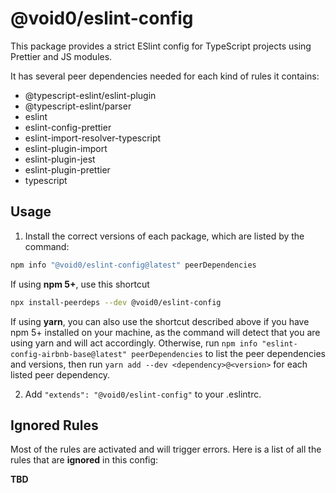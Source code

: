 # @void0/eslint-config

This package provides a strict ESlint config for TypeScript projects using Prettier and JS modules.

It has several peer dependencies needed for each kind of rules it contains:

- @typescript-eslint/eslint-plugin
- @typescript-eslint/parser
- eslint
- eslint-config-prettier
- eslint-import-resolver-typescript
- eslint-plugin-import
- eslint-plugin-jest
- eslint-plugin-prettier
- typescript

## Usage

1. Install the correct versions of each package, which are listed by the command:

```sh
npm info "@void0/eslint-config@latest" peerDependencies
```

If using **npm 5+**, use this shortcut

```sh
npx install-peerdeps --dev @void0/eslint-config
```

If using **yarn**, you can also use the shortcut described above if you have npm 5+ installed on your machine, as the command will detect that you are using yarn and will act accordingly.
Otherwise, run `npm info "eslint-config-airbnb-base@latest" peerDependencies` to list the peer dependencies and versions, then run `yarn add --dev <dependency>@<version>` for each listed peer dependency.

2. Add `"extends": "@void0/eslint-config"` to your .eslintrc.

## Ignored Rules

Most of the rules are activated and will trigger errors. Here is a list of all the rules that are **ignored** in this config:

**TBD**
